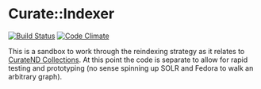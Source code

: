 # Curate::Indexer

[![Build Status](https://travis-ci.org/ndlib/curate-indexer.png?branch=master)](https://travis-ci.org/ndlib/curate-indexer)
[![Code Climate](https://codeclimate.com/github/ndlib/curate-indexer.png)](https://codeclimate.com/github/ndlib/curate-indexer)

This is a sandbox to work through the reindexing strategy as it relates to [CurateND Collections](https://github.com/ndlib/curate_nd/issues/420). At this point the code is separate to allow for rapid testing and prototyping (no sense spinning up SOLR and Fedora to walk an arbitrary graph).
